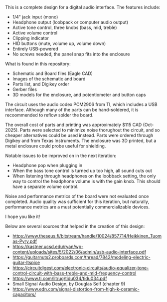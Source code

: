 This is a complete design for a digital audio interface. The features include:
- 1/4" jack input (mono)
- Headphone output (loobpack or computer audio output)
- Active tone control, three knobs (bass, mid, treble) 
- Active volume control
- Clipping indicator
- HID buttons (mute, volume up, volume down)
- Entirely USB-powered
- No screws needed, the panel snap fits into the enclosure

What is found in this repository:
- Schematic and Board files (Eagle CAD)
- Images of the schematic and board
- Parts list, and Digikey order
- Gerber files
- 3D models for the enclosure, and potentiometer and button caps

The circuit uses the audio codex PCM2906 from TI, which includes a USB interface. Although many of the parts can be hand-soldered, it is recoommended to reflow solder the board. 

The overall cost of parts and printing was approximately $115 CAD (Oct-2025). Parts were selected to minimize noise thorughout the circuit, and so cheaper alternatives could be used instead. 
Parts were ordered through Digikey and from Texas Instruments. The enclosure was 3D printed, but a metal enclosure could probe useful for shielding. 

Notable issues to be improved on in the next iteration: 
- Headphone pop when plugging in
- When the bass tone control is turned up too high, all sound cuts out
- When listening through headphones on the loobback setting, the only way to control the headphone volume is with the gain knob. This should have a separate volume control. 

Noise and performance metrics of the board were not evaluated once completed. Audio quality was sufficient for this iteration, but naturally, performance metrics are a must potentially commercializable devices. 

I hope you like it!

Below are several sources that helped in the creation of this design:
- https://www.theseus.fi/bitstream/handle/10024/857714/Heikkinen_Tuomas-Pyry.pdf
- https://kastner.ucsd.edu/ryan/wp-content/uploads/sites/5/2022/06/admin/usb-audio-interface.pdf
- https://guitarnuts2.proboards.com/thread/7842/modeling-electric-guitar-ltspice
- https://circuitdigest.com/electronic-circuits/audio-equalizer-tone-control-circuit-with-bass-treble-and-mid-frequency-control
- https://www.ti.com/lit/ug/tidu034/tidu034.pdf
- Small Signal Audio Design, by Douglas Self (chapter 9)
- https://www.edn.com/signal-distortion-from-high-k-ceramic-capacitors/
